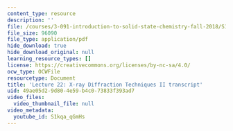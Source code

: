 ```yaml
---
content_type: resource
description: ''
file: /courses/3-091-introduction-to-solid-state-chemistry-fall-2018/S1kqa_qGmHs_transcript.pdf
file_size: 96090
file_type: application/pdf
hide_download: true
hide_download_original: null
learning_resource_types: []
license: https://creativecommons.org/licenses/by-nc-sa/4.0/
ocw_type: OCWFile
resourcetype: Document
title: 'Lecture 22: X-ray Diffraction Techniques II transcript'
uid: 49ae05d2-9d80-4e59-b4c0-73833f393ad7
video_files:
  video_thumbnail_file: null
video_metadata:
  youtube_id: S1kqa_qGmHs
---
```

